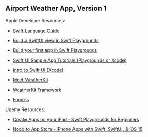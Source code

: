 ## Airport Weather App, Version 1

Apple Developer Resources: 

  - [Swift Language Guide](https://docs.swift.org/swift-book/LanguageGuide/TheBasics.html)
  
  - [Build a SwiftUI view in Swift Playgrounds](https://developer.apple.com/videos/play/wwdc2020/10643)

  - [Build your first app in Swift Playgrounds](https://developer.apple.com/videos/play/wwdc2022/110348/)

  - [Swift UI Sample App Tutorials (Playgrounds or Xcode)](https://developer.apple.com/tutorials/sample-apps)
  
  - [Intro to Swift UI (Xcode)](https://developer.apple.com/videos/play/wwdc2020/10119/)

  - [Meet WeatherKit](https://developer.apple.com/videos/play/wwdc2022/10003/)

  - [WeatherKit Framework](https://developer.apple.com/documentation/WeatherKit)

  - [Forums](https://developer.apple.com/forums/)

Udemy Resources:

  - [Create Apps on your iPad - Swift Playgrounds for Beginners](https://www.udemy.com/course/swift-playgrounds-for-beginners-create-apps-on-your-ipad/)
  
  - [Noob to App Store - iPhone Apps with Swift, SwiftUI, & iOS 15](https://www.udemy.com/course/make-your-first-iphone-app-using-swift-swiftui-and-ios-15/)
  
